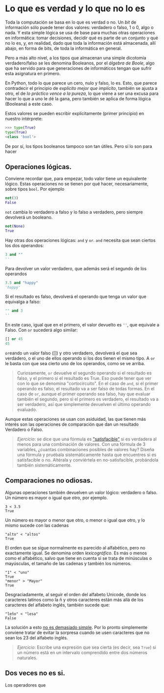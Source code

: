 # Lo que es verdad y lo que no lo es

Toda la computación se basa en lo que es verdad o no. Un *bit* de
información sólo puede tener dos valores: verdadero o falso, 1 o 0,
algo o nada. Y esta simple lógica se usa de base para muchas otras
operaciones en informática: tomar decisiones, decidir qué es parte de
un conjunto y qué no lo es, y, en realidad, dado que toda la
información está almacenada, allí abajo, en forma de bits, de toda la
informática en general.

Pero a más alto nivel, a los tipos que almacenan una simple dicotomía
verdadero/falso se les denomina Booleanos, por el *álgebra de Boole*,
algo que ha servido para que generaciones de informáticos tengan que
sufrir esta asignatura en primero.

En Python, todo lo que parece un cero, nulo y falso, lo es. Esto, que
parece contradecir el principio de *explícito mejor que implícito*,
también se ajusta a otro, el de *lo práctico vence a la pureza*, lo
que viene a ser una excusa para hacer lo que a uno le dé la gana, pero
también se aplica de forma lógica (Booleana) a este caso.

Estos valores se pueden escribir explícitamente (primer principio) en
nuestro intérprete:

```python
>>> type(True)
type(True)
<class 'bool'>
```

De por sí, los tipos booleanos tampoco son tan útiles. Pero sí lo son
para hacer 

## Operaciones lógicas.

Conviene recordar que, para empezar, todo valor tiene un equivalente
lógico. Estas operaciones no se tienen por qué hacer, necesariamente,
sobre tipos `bool`. Por ejemplo

```python
not(3)
False
```

`not` cambia lo verdadero a falso y lo falso a verdadero, pero siempre
devolverá un booleano. 

```python
not(None)
True
```

Hay otras dos operaciones lógicas: `and` y `or`. `and` necesita que
sean ciertos los dos operandos:

```python
3 and ""
''
```

Para devolver un valor verdadero, que además será el segundo de los
operandos

```python
3.5 and "happy"
'happy'
```

Si el resultado es falso, devolverá el operando que tenga un valor que
equivalga a falso:

```python
"" and 3
''
```

En este caso, igual que en el primero, el valor devuelto es `''`, que
equivale a Falso. Con `or` sucederá algo similar:

```python
[] or 45
45
```

`or`eando un valor falso ([]) y otro verdadero, devolverá el que sea
verdadero, o el uno de ellos operando si los dos tienen el mismo tipo. A
`or` le basta con que sea cierto uno de los operandos, como se ve
arriba. 

>Curiosamente, `or` devuelve el segundo operando si el resultado es
>falso, y el primero si el resultado es True. Eso puede tener que ver
>con lo que se denomina "cortocircuito". En el caso de `and`, si el
>primer operando es falso, el resultado va a ser falso de todas
>formas. En el caso de `or`, aunque el primer operando sea falso, hay
>que evaluar también el segundo, pero si el primero es verdadero, el
>resultado va a ser verdadero, así que simplemente devuelven el último
>operando evaluado. 

Aunque estas operaciones se usan con asiduidad, las que tienen más
interés son las operaciones de comparación que dan un resultado
Verdadero o Falso. 

>*Ejercicio*: se dice que una fórmula es ["satisfacible"](https://es.wikipedia.org/wiki/Problema_de_satisfacibilidad_booleana) si es
>verdadera al menos para una combinación de valores. Con una fórmula
>de 3 variables, ¿cuantas combinaciones posibles de valores hay?
>Diseña una fórmula y pruébala sistemáticamente hasta que encuentres
>si es satisfacible o no. Altérala y conviértela en no-satisfacible,
>probándola también sistemáticamente. 

## Comparaciones no odiosas.

Algunas operaciones también devuelven un valor lógico: verdadero o falso. Un número es mayor o igual que otro, por ejemplo.

```
3 < 3.5
True
```

Un número es mayor o menor que otro, o menor o igual que otro, y lo mismo sucede con las cadenas

```
"alto" < "altos"
True
```

El orden que se sigue normalmente es parecido al alfabético, pero no
exactamente igual.  Se denomina orden *lexicográfico*. Es más o menos
como el alfabético, salvo que tiene en cuenta si se trata de
minúsculas o mayúsculas, el tamaño de las cadenas y también los
números.

```
"1" < "uno"
True
"menor" > "Mayor"
True
```

Desgraciadamente, al seguir el orden del alfabeto Unicode, donde los
caracteres latinos como la ñ y otros caracteres están más allá de los
caracteres del alfabeto inglés, también sucede que:

```
"leño" < "lesa"
False
```

La solución a
esto
[no es demasiado simple](https://stackoverflow.com/questions/1097908/how-do-i-sort-unicode-strings-alphabetically-in-python). Por
lo pronto simplemente conviene tratar de evitar la sorpresa cuando se
usen caracteres que no sean los 23 del alfabeto inglés. 

> *Ejercicio*: Escribe una expresión que sea cierta (es decir, sea `True`) si un número está en un intervalo comprendido entre dos números naturales.

## Dos veces no es si.

Los operadores que 
